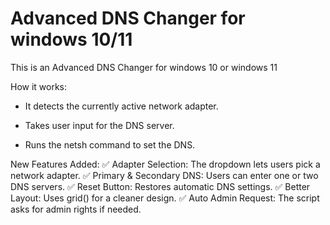 # Advanced DNS Changer for windows 10/11
This is an Advanced DNS Changer for windows 10 or windows 11

How it works:
- It detects the currently active network adapter.

- Takes user input for the DNS server.

- Runs the netsh command to set the DNS.

New Features Added:
✅ Adapter Selection: The dropdown lets users pick a network adapter.
✅ Primary & Secondary DNS: Users can enter one or two DNS servers.
✅ Reset Button: Restores automatic DNS settings.
✅ Better Layout: Uses grid() for a cleaner design.
✅ Auto Admin Request: The script asks for admin rights if needed.
